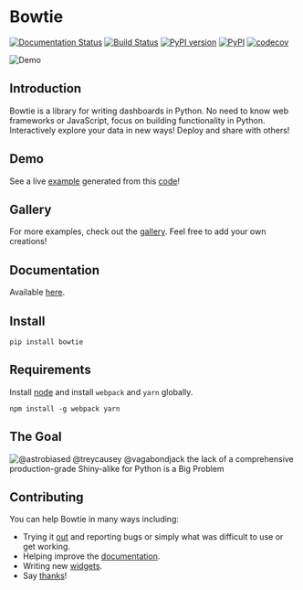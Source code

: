 # Bowtie

[![Documentation Status](https://readthedocs.org/projects/bowtie-py/badge/?version=latest)](http://bowtie-py.readthedocs.io/en/latest/?badge=latest)
[![Build Status](https://travis-ci.org/jwkvam/bowtie.svg?branch=master)](https://travis-ci.org/jwkvam/bowtie)
[![PyPI version](https://badge.fury.io/py/bowtie.svg)](https://badge.fury.io/py/bowtie)
[![PyPI](https://img.shields.io/pypi/pyversions/bowtie.svg)](https://pypi.python.org/pypi/bowtie/)
[![codecov](https://codecov.io/gh/jwkvam/bowtie/branch/master/graph/badge.svg)](https://codecov.io/gh/jwkvam/bowtie)

![Demo](https://cloud.githubusercontent.com/assets/86304/20045988/69e5678a-a45a-11e6-853b-7f60a615c9da.gif)

## Introduction

Bowtie is a library for writing dashboards in Python.
No need to know web frameworks or JavaScript, focus on building functionality in Python.
Interactively explore your data in new ways!
Deploy and share with others!

## Demo

See a live [example](https://bowtie-demo.herokuapp.com/) generated from this [code](https://github.com/jwkvam/bowtie-demo/blob/master/example.py)!

## Gallery

For more examples, check out the [gallery](https://github.com/jwkvam/bowtie/wiki/Gallery). Feel free to add your own creations!

## Documentation

Available [here](http://bowtie-py.readthedocs.io/en/latest/).

## Install

```
pip install bowtie
```

## Requirements

Install [node](https://nodejs.org/en/) and install `webpack` and `yarn` globally.

```
npm install -g webpack yarn
```

## The Goal

![@astrobiased @treycausey @vagabondjack the lack of a comprehensive production-grade Shiny-alike for Python is a Big Problem](https://cloud.githubusercontent.com/assets/86304/18606859/8ced55a6-7c70-11e6-8b5e-fba0ffcd78da.png)

## Contributing

You can help Bowtie in many ways including:
- Trying it [out](http://bowtie-py.readthedocs.io/en/latest/quickstart.html) and reporting bugs or simply what was difficult to use or get working.
- Helping improve the [documentation](https://github.com/jwkvam/bowtie/tree/master/doc).
- Writing new [widgets](http://bowtie-py.readthedocs.io/en/latest/newcomponents.html).
- Say [thanks](https://saythanks.io/to/jwkvam)!
